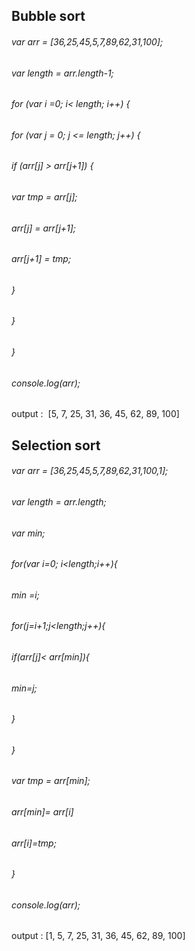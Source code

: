 
## Bubble sort

###### var arr = [36,25,45,5,7,89,62,31,100];
###### var length = arr.length-1;
###### for (var i =0; i< length;  i++) {

###### for (var j = 0; j <= length; j++) {
###### if (arr[j] > arr[j+1]) {
###### var tmp = arr[j];
###### arr[j] = arr[j+1];
###### arr[j+1] = tmp;
###### }
###### }
###### }
###### console.log(arr);
output :  [5, 7, 25, 31, 36, 45, 62, 89, 100]



## Selection sort

###### var arr = [36,25,45,5,7,89,62,31,100,1]; 
###### var length = arr.length;
###### var min;
###### for(var i=0; i<length;i++){
###### min =i;
###### for(j=i+1;j<length;j++){
###### if(arr[j]< arr[min]){
###### min=j;
###### }
###### }
###### var tmp = arr[min];
###### arr[min]= arr[i]
###### arr[i]=tmp;
###### }
###### console.log(arr);

output : [1, 5, 7, 25, 31, 36, 45, 62, 89, 100]

